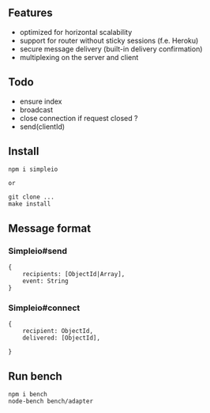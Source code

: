## Features

- optimized for horizontal scalability
- support for router without sticky sessions (f.e. Heroku)
- secure message delivery (built-in delivery confirmation)
- multiplexing on the server and client

## Todo
- ensure index
- broadcast
- close connection if request closed ?
- send(clientId)

## Install

    npm i simpleio

    or

    git clone ...
    make install


## Message format

### Simpleio#send

    {
        recipients: [ObjectId|Array],
        event: String
    }

### Simpleio#connect

    {
        recipient: ObjectId,
        delivered: [ObjectId],

    }



## Run bench

    npm i bench
    node-bench bench/adapter
